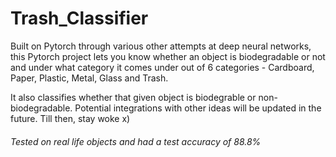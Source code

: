 # Trash_Classifier
Built on Pytorch through various other attempts at deep neural networks, this Pytorch project lets you know whether an object is biodegradable or not and under what category it comes under out of 6 categories - Cardboard, Paper, Plastic, Metal, Glass and Trash. 

It also classifies whether that given object is biodegrable or non-biodegradable. Potential integrations with other ideas will be updated in the future. Till then, stay woke x)
###### Tested on real life objects and had a test accuracy of 88.8%



